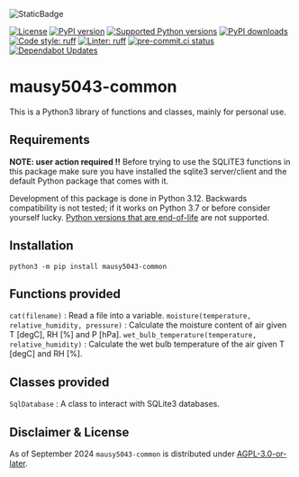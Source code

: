 ![StaticBadge](https://img.shields.io/badge/support-ACTIVE-green)

[![License](https://img.shields.io/github/license/mausy5043/mausy5043-common)](LICENSE)
[![PyPI version](https://img.shields.io/pypi/v/mausy5043-common.svg?logo=pypi&logoColor=FFE873)](https://pypi.org/project/mausy5043-common)
[![Supported Python versions](https://img.shields.io/pypi/pyversions/mausy5043-common.svg?logo=python&logoColor=FFE873)](https://pypi.org/project/mausy5043-common)
[![PyPI downloads](https://img.shields.io/pypi/dm/mausy5043-common.svg)](https://pypistats.org/packages/mausy5043-common)
[![Code style: ruff](https://img.shields.io/badge/code%20style-ruff-008800.svg)](https://github.com/astral-sh/ruff)
[![Linter: ruff](https://img.shields.io/badge/linter-ruff-008800.svg)](https://github.com/astral-sh/ruff)
[![pre-commit.ci status](https://results.pre-commit.ci/badge/github/Mausy5043/mausy5043-common/devel.svg)](https://results.pre-commit.ci/latest/github/Mausy5043/mausy5043-common/devel)
[![Dependabot Updates](https://github.com/Mausy5043/mausy5043-common/actions/workflows/dependabot/dependabot-updates/badge.svg)](https://github.com/Mausy5043/mausy5043-common/actions/workflows/dependabot/dependabot-updates)

# mausy5043-common

This is a Python3 library of functions and classes, mainly for personal use.

## Requirements

**NOTE: user action required !!**
Before trying to use the SQLITE3 functions in this package make sure you have installed the sqlite3 server/client and
the default Python package that comes with it.

Development of this package is done in Python 3.12. Backwards compatibility is not tested; if it works on Python 3.7 or before consider yourself lucky. [Python versions that are end-of-life](https://devguide.python.org/versions/) are not supported.

## Installation

```
python3 -m pip install mausy5043-common
```


## Functions provided
`cat(filename)` : Read a file into a variable.
`moisture(temperature, relative_humidity, pressure)` : Calculate the moisture content of air given T [degC], RH [%] and P [hPa].
`wet_bulb_temperature(temperature, relative_humidity)` : Calculate the wet bulb temperature of the air given T [degC] and RH [%].

## Classes provided
`SqlDatabase` : A class to interact with SQLite3 databases.

## Disclaimer & License
As of September 2024 `mausy5043-common` is distributed under [AGPL-3.0-or-later](LICENSE).
